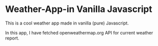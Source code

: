 # Weather-App-in Vanilla Javascript

This is a cool weather app made in vanilla (pure) Javascript.

In this app, I have fetched openweathermap.org API for current weather report.
